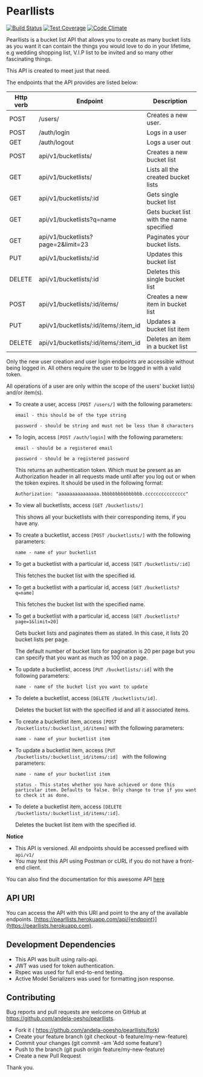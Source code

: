 # Pearllists

[![Build Status](https://travis-ci.org/andela-oesho/pearllists.svg?branch=master)](https://travis-ci.org/andela-oesho/pearllists)
[![Test Coverage](https://codeclimate.com/github/andela-oesho/pearllists/badges/coverage.svg)](https://codeclimate.com/github/andela-oesho/pearllists/coverage)
[![Code Climate](https://codeclimate.com/github/andela-oesho/pearllists/badges/gpa.svg)](https://codeclimate.com/github/andela-oesho/pearllists)

Pearllists is a bucket list API that allows you to create as many bucket lists as you want it can contain the things you would love to do in your lifetime, e.g wedding shopping list, V.I.P list to be invited and so many other fascinating things.

This API is created to meet just that need.

The endpoints that the API provides are listed below:

| Http verb | Endpoint | Description
|--- | --- | ---
| POST | /users/ |  Creates a new user.
| POST | /auth/login | Logs in a user
| GET | /auth/logout | Logs a user out
| POST | api/v1/bucketlists/ | Creates a new bucket list
| GET  | api/v1/bucketlists/ | Lists all the created bucket lists
| GET | api/v1/bucketlists/:id | Gets single bucket list
| GET | api/v1/bucketlists?q=name | Gets bucket list with the name specified
| GET | api/v1/bucketlists?page=2&limit=23 | Paginates your bucket lists.
| PUT | api/v1/bucketlists/:id | Updates this bucket list
| DELETE | api/v1/bucketlists/:id | Deletes this single bucket list
| POST | api/v1/bucketlists/:id/items/ | Creates a new item in bucket list
| PUT | api/v1/bucketlists/:id/items/:item_id | Updates a bucket list item
| DELETE | api/v1/bucketlists/:id/items/:item_id | Deletes an item in a bucket list

Only the new user creation and user login endpoints are accessible without being logged in. All others require the user to be logged in with a valid token.

All operations of a user are only within the scope of the users' bucket list(s) and/or item(s).

* To create a user, access `[POST /users/]` with the following parameters:

  `email - this should be of the type string`

  `password - should be string and must not be less than 8 characters`

* To login, access `[POST /auth/login]` with the following parameters:

  `email - should be a registered email`

  `password - should be a registered password`

  This returns an authentication token. Which must be present as an Authorization header in all requests made until after you log out or when the token expires. It should be used in the following format:

  `Authorization: "aaaaaaaaaaaaaaa.bbbbbbbbbbbbbbb.ccccccccccccccc"`


* To view all bucketlists, access `[GET /bucketlists/]`

  This shows all your bucketlists with their corresponding items, if you have any.

* To create a bucketlist, access `[POST /bucketlists/]` with the following parameters:

  `name - name of your bucketlist`

* To get a bucketlist with a particular id, access `[GET /bucketlists/:id]`

  This fetches the bucket list with the specified id.

* To get a bucketlist with a particular id, access `[GET /bucketlists?q=name]`

  This fetches the bucket list with the specified name.

* To get a bucketlist with a particular id, access `[GET /bucketlists?page=1&limit=20]`

  Gets bucket lists and paginates them as stated. In this case, it lists 20 bucket lists per page.

  The default number of bucket lists for pagination is 20 per page but you can specify that you want as much as 100 on a page.

* To update a bucketlist, access `[PUT /bucketlists/:id]` with the following parameters:

  `name - name of the bucket list you want to update`

* To delete a bucketlist, access `[DELETE /bucketlists/id]`.

  Deletes the bucket list with the specified id and all it associated items.

* To create a bucketlist item, access `[POST /bucketlists/:bucketlist_id/items]` with the following parameters:

  `name - name of your bucketlist item`

* To update a bucketlist item, access `[PUT /bucketlists/:bucketlist_id/items/:id] ` with the following parameters:

  `name - name of your bucketlist item`

  `status - This states whether you have achieved or done this particular item. Defaults to false. Only change to true if you want to check it as done.`


* To delete a bucketlist item, access `[DELETE /bucketlists/:bucketlist_id/items/:id]`.

  Deletes the bucket list item with the specified id.

**Notice**
* This API is versioned. All endpoints should be accessed prefixed with `api/v1/`
* You may test this API using Postman or cURL if you do not have a front-end client.

You can also find the documentation for this awesome API [here](http://pearllists.herokuapp.com/)

## API URI
You can access the API with this URI and point to the any of the available endpoints. [https://pearllists.herokuapp.com/api/{endpoint}](https://pearllists.herokuapp.com).

## Development Dependencies
* This API was built using rails-api.
* JWT was used for token authentication.
* Rspec was used for full end-to-end testing.
* Active Model Serializers was used for formatting json response.

## Contributing

Bug reports and pull requests are welcome on GitHub at https://github.com/andela-oesho/pearllists.

* Fork it ( https://github.com/andela-ooesho/pearllists/fork)
* Create your feature branch (git checkout -b feature/my-new-feature)
* Commit your changes (git commit -am 'Add some feature')
* Push to the branch (git push origin feature/my-new-feature)
* Create a new Pull Request

Thank you.